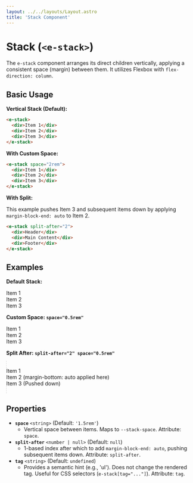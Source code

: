 ```yaml
---
layout: ../../layouts/Layout.astro
title: 'Stack Component'
---
```


# Stack (`<e-stack>`)

The `e-stack` component arranges its direct children vertically, applying a consistent space (margin) between them. It utilizes Flexbox with `flex-direction: column`.

## Basic Usage

**Vertical Stack (Default):**

```html
<e-stack>
  <div>Item 1</div>
  <div>Item 2</div>
  <div>Item 3</div>
</e-stack>
```

**With Custom Space:**

```html
<e-stack space="2rem">
  <div>Item 1</div>
  <div>Item 2</div>
  <div>Item 3</div>
</e-stack>
```

**With Split:**

This example pushes Item 3 and subsequent items down by applying `margin-block-end: auto` to Item 2.
```html
<e-stack split-after="2">
  <div>Header</div>
  <div>Main Content</div>
  <div>Footer</div>
</e-stack>
```

## Examples

**Default Stack:**

<div class="example-container">
  <div class="example-wrapper">
    <e-stack>
      <div class="example-item bg-example-blue">Item 1</div>
      <div class="example-item bg-example-blue">Item 2</div>
      <div class="example-item bg-example-blue">Item 3</div>
    </e-stack>
  </div>
</div>

**Custom Space: `space="0.5rem"`**

<div class="example-container">
  <div class="example-wrapper">
    <e-stack space="0.5rem">
      <div class="example-item bg-example-blue">Item 1</div>
      <div class="example-item bg-example-blue">Item 2</div>
      <div class="example-item bg-example-blue">Item 3</div>
    </e-stack>
  </div>
</div>

**Split After: `split-after="2" space="0.5rem"`**

<div class="example-container">
  <div class="example-wrapper">
    <e-stack split-after="2" space="0.5rem" style="min-height: 15em; border: 1px dashed lightgray;"> <!-- Added height/border for visibility -->
      <div class="example-item bg-example-blue">Item 1</div>
      <div class="example-item bg-example-blue">Item 2 (margin-bottom: auto applied here)</div>
      <div class="example-item bg-example-blue">Item 3 (Pushed down)</div>
    </e-stack>
  </div>
</div>

## Properties

*   **`space`** `<string>` (Default: `'1.5rem'`)
    *   Vertical space between items. Maps to `--stack-space`. Attribute: `space`.
*   **`split-after`** `<number | null>` (Default: `null`)
    *   1-based index after which to add `margin-block-end: auto`, pushing subsequent items down. Attribute: `split-after`.
*   **`tag`** `<string>` (Default: `undefined`)
    *   Provides a semantic hint (e.g., 'ul'). Does not change the rendered tag. Useful for CSS selectors (`e-stack[tag="..."]`). Attribute: `tag`.
